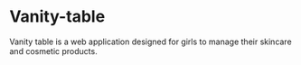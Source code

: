 # Vanity-table
Vanity table is a web application designed for girls to manage their skincare and cosmetic products.
